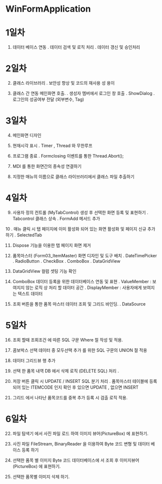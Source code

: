 # WinFormApplication

# 1일차
1. 데이터 베이스 연동
  . 데이터 검색 및 로직 처리 
  . 데이터 갱신 및 승인처리 

# 2일차
2. 클래스 라이브러리 
  . 보안성 향상 및 코드의 재사용 성 용이

3. 클래스 간 연동 메인화면 호출. 
  . 생성자 멤버에서 로그인 창 호출 
  . ShowDialog
  . 로그인의 성공여부 전달 (외부변수, Tag)

# 3일차
4. 메인화면 디자인 

5. 현재시각 표시 
  . Timer , Thread 와 무한루프

6. 프로그램 종료
 . Formclosing 이벤트를 통한 Thread.Abort();

7. MDI 를 통한 화면간의 종속성 연결하기

8. 지정한 매뉴의 이름으로 클래스 라이브러리에서 클래스 파일 추출하기

# 4일차
9. 사용자 정의 컨트롤 (MyTabControl) 생성 후 선택한 화면 등록 및 표현하기
   . Tabcontrol 클래스 상속 
   . FormAdd 메서드 추가

10 . 매뉴 클릭 시  탭 페이지에 이미 활성화 되어 있는 화면 활성화 및 페이지 신규 추가 하기 
   . SelectedTab

11. Dispose 기능을 이용한 탭 페이지 화면 제거 

12. 품목마스터 (Form03_ItemMaster) 화면 디자인 및 도구 배치 
   . DateTimePicker
   . RadioButton
   . CheckBox
   . ComboBox
   . DataGridView

13.  DataGridView 컬럼 셋팅 기능 확인

14.  ComboBox 데이터 등록을 위한 데이터베이스 연동 및 표현
   . ValueMember    : 보여지지 않는 로직 상 처리 할 데이터 공간
   . DisplayMember : 사용자에게 보여지는 텍스트 데이터

15. 조회 버튼을 통한 품목 마스터 데이터 조회 및 그리드 바인딩. 
  . DataSource

# 5일차
16. 조회 할때 조회조건 에 따른 SQL 구문 Where 절 작성 및 적용. 

17. 콤보박스 선택 데이터 중 모두선택 추가 를 위한 SQL 구문의 UNION 절 적용

18. 데이터 그리드뷰 행 추가 

19. 선택 한 품목 내역 DB 에서 삭제 로직 (DELETE SQL) 처리 . 

20. 저장 버튼 클릭 시 UPDATE / INSERT SQL 분기 처리 
  . 품목마스터 테이블에 등록되어 있는 ITEMCODE 인지 확인 후 있으면 UPDATE , 없으면 INSERT

21. 그리드 에서 나타난 품목코드를 중복 추가 등록 시 검출 로직 적용. 

# 6일차 
22. 파일 탐색기 에서 사진 파일 로드 하여 이미지 뷰어(PictureBox) 에 표현하기. 

23. 사진 파일 FileStream, BinaryReader 을 이용하여 Byte 코드 변형 및 데이터 베이스 등록 하기 

24. 선택한 품목 별 이미지 Byte 코드 데이터베이스에 서 조회 후 이미지뷰어(PictureBox) 에 표현하기. 

25. 선택한 품목별 이미지 삭제 하기.
